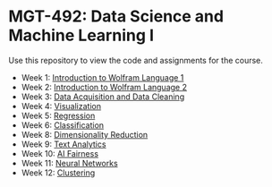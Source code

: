 # MGT-492: Data Science and Machine Learning I

Use this repository to view the code and assignments for the course.

- Week 1: [Introduction to Wolfram Language 1](1.%20Introduction_1)
- Week 2: [Introduction to Wolfram Language 2](2.%20Introduction_2)
- Week 3: [Data Acquisition and Data Cleaning](3.%20Data%20Acquisition%20and%20Cleaning)
- Week 4: [Visualization](4.%20EDA_Data-visualization)
- Week 5: [Regression](5.%20Regression)
- Week 6: [Classification](6.%20Classification)
- Week 8: [Dimensionality Reduction](8.%20Dimensionality-Reduction)
- Week 9: [Text Analytics](9.%20Text-analytics)
- Week 10: [AI Fairness](week10)
- Week 11: [Neural Networks](week11)
- Week 12: [Clustering](week12)
